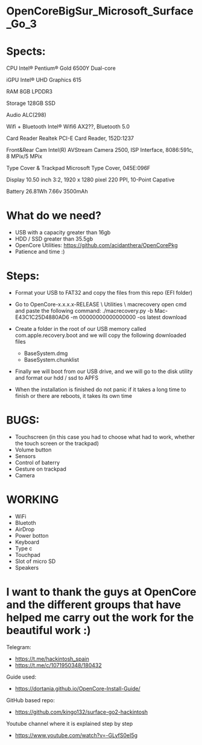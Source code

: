 # OpenCoreBigSur_Microsoft_Surface_Go_3

# Spects:
CPU	Intel® Pentium® Gold 6500Y Dual-core

iGPU	Intel® UHD Graphics 615

RAM	8GB LPDDR3

Storage 128GB SSD

Audio	ALC(298)

Wifi + Bluetooth	Intel® Wifi6 AX2??, Bluetooth 5.0

Card Reader	Realtek PCI-E Card Reader, 152D:1237

Front&Rear Cam	Intel(R) AVStream Camera 2500, ISP Interface, 8086:591c, 8 MPix/5 MPix

Type Cover & Trackpad	Microsoft Type Cover, 045E:096F

Display	10.50 inch 3:2, 1920 x 1280 pixel 220 PPI, 10-Point Capative

Battery	26.81Wh 7.66v 3500mAh

# What do we need?

- USB with a capacity greater than 16gb
- HDD / SSD greater than 35.5gb
- OpenCore Utilities: https://github.com/acidanthera/OpenCorePkg
- Patience and time :)

# Steps:

- Format your USB to FAT32 and copy the files from this repo (EFI folder)

- Go to OpenCore-x.x.x.x-RELEASE \ Utilities \ macrecovery open cmd and paste the following command: 
./macrecovery.py -b Mac-E43C1C25D4880AD6 -m 00000000000000000 -os latest download

- Create a folder in the root of our USB memory called com.apple.recovery.boot and we will copy the following downloaded files
  * BaseSystem.dmg
  * BaseSystem.chunklist

- Finally we will boot from our USB drive, and we will go to the disk utility and format our hdd / ssd to APFS

- When the installation is finished do not panic if it takes a long time to finish or there are reboots, it takes its own time

# BUGS:
- Touchscreen (in this case you had to choose what had to work, whether the touch screen or the trackpad)
- Volume button
- Sensors
- Control of baterry
- Gesture on trackpad
- Camera

# WORKING
- WiFi
- Bluetoth
- AirDrop
- Power botton
- Keyboard
- Type c
- Touchpad
- Slot of micro SD
- Speakers

# I want to thank the guys at OpenCore and the different groups that have helped me carry out the work for the beautiful work :)

Telegram:
- https://t.me/hackintosh_spain
- https://t.me/c/1071950348/180432

Guide used:
- https://dortania.github.io/OpenCore-Install-Guide/

GitHub based repo:
- https://github.com/kingo132/surface-go2-hackintosh

Youtube channel where it is explained step by step
- https://www.youtube.com/watch?v=-GLyfS0eI5g
